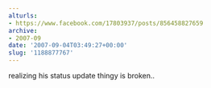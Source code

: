 ```yaml
---
alturls:
- https://www.facebook.com/17803937/posts/856458827659
archive:
- 2007-09
date: '2007-09-04T03:49:27+00:00'
slug: '1188877767'
---
```


realizing his status update thingy is broken..

